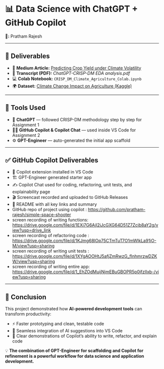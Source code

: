 # 📊 **Data Science with ChatGPT + GitHub Copilot**  

**👤:** Pratham Rajesh  



---

## 📌 **Deliverables**  

- 📰 **Medium Article:** [Predicting Crop Yield under Climate Volatility](https://medium.com/@pratham.r410/predicting-crop-yield-under-climate-volatility-a-concise-crisp-dm-walkthrough-38b092d969e7)  
- 📄 **Transcript (PDF):** *ChatGPT-CRISP-DM EDA analysis.pdf*  
- 💻 **Colab Notebook:** `CRISP_DM_Climate_Agriculture_Colab.ipynb`  
- 🌍 **Dataset:** [Climate Change Impact on Agriculture (Kaggle)](https://www.kaggle.com/datasets/waqi786/climate-change-impact-on-agriculture)  

---

## 🤖 **Tools Used**  

- 💬 **ChatGPT** — followed CRISP-DM methodology step by step for Assignment 1  
- 🧑‍💻 **GitHub Copilot & Copilot Chat** — used inside VS Code for Assignment 2  
- ⚙️ **GPT-Engineer** — auto-generated the initial app scaffold  

---

## ✅ **GitHub Copilot Deliverables**  

- 🔌 Copilot extension installed in VS Code  
- 🏗️ GPT-Engineer generated starter app  
- ✍️ Copilot Chat used for coding, refactoring, unit tests, and explainability page  
- 🎬 Screencast recorded and uploaded to GitHub Releases  
- 📑 README with all key links and summary  
- GitHub repo of project using copilot : https://github.com/pratham-rajesh/simple-space-shooter
- screen recording of writing functions: https://drive.google.com/file/d/1EXi7G6AjI2iJcGXG64D51Z7Zcjb8aY2g/view?usp=drive_link
- screen recording of refactoring code : https://drive.google.com/file/d/1KJmg68lOp75CTmTuT7O1mWIkLa91iO-M/view?usp=sharing
- screen recording of writing unit tests : https://drive.google.com/file/d/1XYgAOOHtJ5afjZmRwzG_fInhmrzwDZKW/view?usp=sharing
- screen recording of writing entire app: https://drive.google.com/file/d/1_EhZOdMuijNjmEBuGBOPR5p0jfzIIxb-/view?usp=sharing

---

## 🚀 **Conclusion**  

This project demonstrated how **AI-powered development tools** can transform productivity:  

- ⚡ Faster prototyping and clean, testable code  
- 🔄 Seamless integration of AI suggestions into VS Code  
- 🧪 Clear demonstrations of Copilot’s ability to write, refactor, and explain code  

💡 **The combination of GPT-Engineer for scaffolding and Copilot for refinement is a powerful workflow for data science and application development.**  
